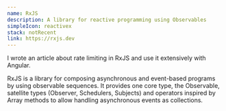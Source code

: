 ```yaml
---
name: RxJS
description: A library for reactive programming using Observables
simpleIcon: reactivex
stack: notRecent
link: https://rxjs.dev
---
```


I wrote an article about rate limiting in RxJS and use it extensively with Angular.

RxJS is a library for composing asynchronous and event-based programs by using observable sequences. It provides one core type, the Observable, satellite types (Observer, Schedulers, Subjects) and operators inspired by Array methods to allow handling asynchronous events as collections.